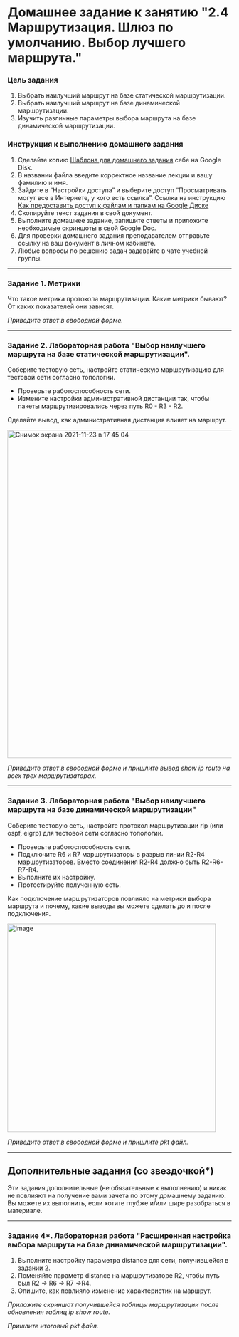 # Домашнее задание к занятию "2.4	Маршрутизация. Шлюз по умолчанию.  Выбор лучшего маршрута."

### Цель задания

1. Выбрать наилучший маршрут на базе статической маршрутизации.
2. Выбрать наилучший маршрут на базе динамической маршрутизации.
3. Изучить различные параметры выбора маршрута на базе динамической маршрутизации.

### Инструкция к выполнению домашнего задания

1. Сделайте копию [Шаблона для домашнего задания](https://docs.google.com/document/d/1youKpKm_JrC0UzDyUslIZW2E2bIv5OVlm_TQDvH5Pvs/edit) себе на Google Disk.
2. В названии файла введите корректное название лекции и вашу фамилию и имя.
3. Зайдите в “Настройки доступа” и выберите доступ “Просматривать могут все в Интернете, у кого есть ссылка”.
 Ссылка на инструкцию [Как предоставить доступ к файлам и папкам на Google Диске](https://support.google.com/docs/answer/2494822?hl=ru&co=GENIE.Platform%3DDesktop)
5. Скопируйте текст задания в свой документ.
6. Выполните домашнее задание, запишите ответы и приложите необходимые скриншоты в свой Google Doc.
7. Для проверки домашнего задания преподавателем отправьте ссылку на ваш документ в личном кабинете.
8. Любые вопросы по решению задач задавайте в чате учебной группы.

---

### Задание 1. Метрики

Что такое метрика протокола маршрутизации. Какие метрики бывают? От каких показателей они зависят. 

*Приведите ответ в свободной форме.*

---

### Задание 2. Лабораторная работа "Выбор наилучшего маршрута на базе статической маршрутизации".

Соберите тестовую сеть, настройте статическую маршрутизацию для тестовой сети согласно топологии. 

-	Проверьте работоспособность сети. 
-	Измените настройки административной дистанции так, чтобы пакеты маршрутизировались через путь R0 - R3 - R2.

Сделайте вывод, как административная дистанция влияет на маршрут.

<img width="737" alt="Снимок экрана 2021-11-23 в 17 45 04" src="https://user-images.githubusercontent.com/73060384/143046501-32c03615-6ea6-4bd8-a925-5ad11234b65a.png">

*Приведите ответ в свободной форме и пришлите вывод show ip route на всех трех маршрутизаторах.*

---

### Задание 3. Лабораторная работа "Выбор наилучшего маршрута на базе динамической маршрутизации"

Соберите тестовую сеть, настройте протокол маршрутизации rip (или ospf, eigrp) для тестовой сети согласно топологии. 

-	Проверьте работоспособность сети. 
-	Подключите R6 и R7 маршрутизаторы в разрыв линии R2-R4 маршрутизаторов. Вместо соединения R2-R4 должно быть R2-R6-R7-R4.
-	Выполните их настройку. 
-	Протестируйте полученную сеть. 

Как подключение маршрутизаторов повлияло на метрики выбора маршрута и почему, какие выводы вы можете сделать до и после подключения.

<img width="468" alt="image" src="https://user-images.githubusercontent.com/73060384/142831858-71671547-a415-4d74-bb09-469de2367f4a.png">

*Приведите ответ в свободной форме и пришлите pkt файл.*

---

## Дополнительные задания (со звездочкой*)

Эти задания дополнительные (не обязательные к выполнению) и никак не повлияют на получение вами зачета по этому домашнему заданию. Вы можете их выполнить, если хотите глубже и/или шире разобраться в материале.

---

### Задание 4*. Лабораторная работа "Расширенная настройка выбора маршрута на базе динамической маршрутизации".

1. Выполните настройку параметра distance для сети, получившейся в задании 2. 
2. Поменяйте параметр distance на маршрутизаторе R2, чтобы путь был R2 -> R6 -> R7 ->R4. 
3. Опишите, как повлияло изменение характеристик на маршрут.

*Приложите скриншот получившейся таблицы маршрутизации после обновления таблиц ip show route.*

*Пришлите итоговый pkt файл.*

